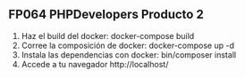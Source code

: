 ## FP064 PHPDevelopers Producto 2

1. Haz el build del docker: docker-compose build
2. Corree la composición de docker: docker-compose up -d
3. Instala las dependencias con docker: bin/composer install
4. Accede a tu navegador http://localhost/